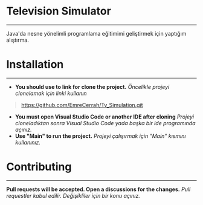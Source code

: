 # Television Simulator
---
Java'da nesne yönelimli programlama eğitimimi geliştirmek için yaptığım alıştırma.

# Installation
---
- **You should use to link for clone the project.**
*Öncelikle projeyi clonelamak için linki kullanın*
>https://github.com/EmreCerrah/Tv_Simulation.git
- **You must open Visual Studio Code or another IDE after cloning**
*Projeyi cloneladıktan sonra Visual Studio Code yada başka bir ide programında açınız.*
- **Use "Main" to run the project.**
*Projeyi çalışırmak için "Main" kısmını kullanınız.*

# Contributing
---
**Pull requests will be accepted. Open a discussions for the changes.**
*Pull requestler kabul edilir. Değişikliler için bir konu açınız.*
